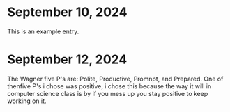 # September 10, 2024

This is an example entry.

# September 12, 2024

The Wagner five P's are: Polite, Productive, Promnpt, and Prepared.
One of thenfive P's i chose was positive, i chose this because the way it will in computer science class is by if you mess up you stay positive to keep working on it.























































































